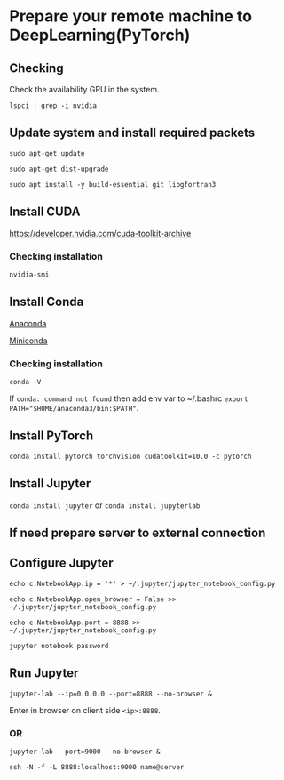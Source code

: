 # Prepare your remote machine to DeepLearning(PyTorch)

## Checking

Check the availability GPU in the system.

`lspci | grep -i nvidia`

## Update system and install required packets

`sudo apt-get update`

`sudo apt-get dist-upgrade`

`sudo apt install -y build-essential git libgfortran3`

## Install CUDA

https://developer.nvidia.com/cuda-toolkit-archive

### Checking installation

`nvidia-smi`

## Install Conda

[Anaconda](https://www.anaconda.com/distribution/)

[Miniconda](https://docs.conda.io/en/latest/miniconda.html)

### Checking installation

`conda -V`

If `conda: command not found` then add env var to ~/.bashrc `export PATH="$HOME/anaconda3/bin:$PATH"`.

## Install PyTorch

`conda install pytorch torchvision cudatoolkit=10.0 -c pytorch`

## Install Jupyter

`conda install jupyter` or `conda install jupyterlab`

## If need prepare server to external connection

## Configure Jupyter

`echo c.NotebookApp.ip = '*' > ~/.jupyter/jupyter_notebook_config.py`

`echo c.NotebookApp.open_browser = False >> ~/.jupyter/jupyter_notebook_config.py`

`echo c.NotebookApp.port = 8888 >> ~/.jupyter/jupyter_notebook_config.py`

`jupyter notebook password`

## Run Jupyter

`jupyter-lab --ip=0.0.0.0 --port=8888 --no-browser &`

Enter in browser on client side `<ip>:8888`.

### OR

`jupyter-lab --port=9000 --no-browser &`

`ssh -N -f -L 8888:localhost:9000 name@server`
